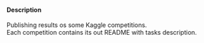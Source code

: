 #### Description

Publishing results os some Kaggle competitions.  
Each competition contains its out README with tasks description.